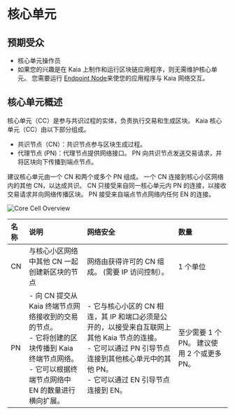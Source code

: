 # 核心单元

## 预期受众 <a id="intended-audience"></a>

- 核心单元操作员
- 如果您的兴趣是在 Kaia 上制作和运行区块链应用程序，则无需维护核心单元。 您需要运行 [Endpoint Node](../endpoint-node/endpoint-node.md)来使您的应用程序与 Kaia 网络交互。

## 核心单元概述<a id="core-cell-overview"></a>

核心单元（CC）是参与共识过程的实体，负责执行交易和生成区块。
Kaia 核心单元（CC）由以下部分组成。

- 共识节点（CN）：共识节点参与区块生成过程。
- 代理节点 (PN)：代理节点提供网络接口。 PN 向共识节点发送交易请求，并将区块向下传播到端点节点。

建议核心单元由一个 CN 和两个或多个 PN 组成。
一个 CN 连接到核心小区网络内的其他 CN，以达成共识。
CN 只接受来自同一核心单元内 PN 的连接，以接收交易请求并向网络传播区块。
PN 接受来自端点节点网络内任何 EN 的连接。

![Core Cell Overview](/img/nodes/cn_set.png)

| 名称 | 说明                                                                                                | 网络安全                                                                                                                     | 数量                           |
| :- | :------------------------------------------------------------------------------------------------ | :----------------------------------------------------------------------------------------------------------------------- | :--------------------------- |
| CN | 与核心小区网络中其他 CN 一起创建新区块的节点                                                                          | 网络由获得许可的 CN 组成。 (需要 IP 访问控制）。                                                                         | 1 个单位                        |
| PN | - 向 CN 提交从 Kaia 终端节点网络接收到的交易的节点。 <br/>- 它将创建的区块传播到 Kaia 终端节点网络。 <br/>- 它可以根据终端节点网络中 EN 的数量进行横向扩展。 | - 它与核心小区的 CN 相连，其 IP 和端口必须是公开的，以接受来自互联网上其他 Kaia 节点的连接。 <br/>- 它可以通过 PN 引导节点连接到其他核心单元中的其他 PN。 <br/>- 它可以通过 EN 引导节点连接到 EN。 | 至少需要 1 个 PN。 建议使用 2 个或更多 PN。 |
